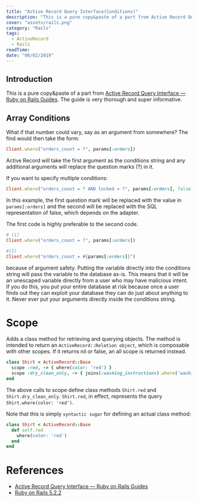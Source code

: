 ```yaml
---
title: "Active Record Query Interface(Conditions)"
description: "This is a pure copy&paste of a part from Active Record Query Interface — Ruby on Rails Guides. The guide is very thorough and super informative."
cover: "assets/rails.png"
category: "Rails"
tags:
  - ActiveRecord
  - Rails
readTime:
date: "08/02/2019"
---
```

## Introduction

This is a pure copy&paste of a part from [Active Record Query Interface — Ruby on Rails Guides](https://guides.rubyonrails.org/active_record_querying.html#conditions). The guide is very thorough and super informative.

## Array Conditions

What if that number could vary, say as an argument from somewhere? The find would then take the form:

```ruby
Client.where("orders_count = ?", params[:orders])
```

Active Record will take the first argument as the conditions string and any additional arguments will replace the question marks (?) in it.

If you want to specify multiple conditions:

```ruby
Client.where("orders_count = ? AND locked = ?", params[:orders], false)
```

In this example, the first question mark will be replaced with the value in `params[:orders]` and the second will be replaced with the SQL representation of false, which depends on the adapter.

The first code is highly preferable to the second code.

```ruby
# (1)
Client.where("orders_count = ?", params[:orders])
```

```ruby
#(2)
Client.where("orders_count = #{params[:orders]}")
```

because of argument safety. Putting the variable directly into the conditions string will pass the variable to the database as-is. This means that it will be an unescaped variable directly from a user who may have malicious intent. If you do this, you put your entire database at risk because once a user finds out they can exploit your database they can do just about anything to it. Never ever put your arguments directly inside the conditions string.

# Scope

Adds a class method for retrieving and querying objects. The method is intended to return an `ActiveRecord::Relation object`, which is composable with other scopes. If it returns nil or false, an all scope is returned instead.

```ruby
class Shirt < ActiveRecord::Base
  scope :red, -> { where(color: 'red') }
  scope :dry_clean_only, -> { joins(:washing_instructions).where('washing_instructions.dry_clean_only = ?', true) }
end
```

The above calls to scope define class methods `Shirt.red` and `Shirt.dry_clean_only`.
`Shirt.red`, in effect, represents the query `Shirt.where(color: 'red')`.

Note that this is simply `syntactic sugar` for defining an actual class method:

```ruby
class Shirt < ActiveRecord::Base
  def self.red
    where(color: 'red')
  end
end
```

# References

- [Active Record Query Interface — Ruby on Rails Guides](https://guides.rubyonrails.org/active_record_querying.html#conditions)
- [Ruby on Rails 5.2.2](https://api.rubyonrails.org/classes/ActiveRecord/Scoping/Named/ClassMethods.html)
